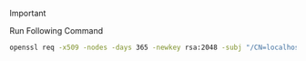> [!IMPORTANT]
> Run Following Command
> ```bash
> openssl req -x509 -nodes -days 365 -newkey rsa:2048 -subj "/CN=localhost" -keyout files/nginx.key -out files/nginx.crt
> ```
